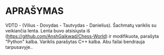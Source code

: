 # APRAŠYMAS
VDTD - (Vilius - Dovydas - Tautvydas - Danielius). Šachmatų variklis su veikiančia lenta. Lenta buvo atsisiųsta iš (https://github.com/AnshGaikwad/Chess-World) ir modifikuota, parašyta "Python" kalba. Variklis parašytas C++ kalba. Abu failai bendrauja tarpusavyje..
